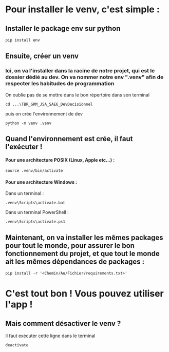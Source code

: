 # Pour installer le venv, c'est simple : 


## Installer le package env sur python
```cmd
pip install env
```

## Ensuite, créer un venv
### Ici, on va l'installer dans la racine de notre projet, qui est le dossier dédié au dev. On va nommer notre env ".venv" afin de respecter les habitudes de programmation

On oublie pas de se mettre dans le bon répertoire dans son terminal
```
cd ...\TBR_GRM_JSA_SAE6_DevDecisionnel
```
puis on crée l'environnement de dev
```
python -m venv .venv
```

## Quand l'environnement est crée, il faut l'exécuter !

#### Pour une architecture POSIX (Linux, Apple etc...) :
```
source .venv/bin/activate
```

#### Pour une architecture Windows : 
Dans un terminal :
```
.venv\Scripts\activate.bat
```
Dans un terminal PowerShell :
```
.venv\Scripts\activate.ps1
```

## Maintenant, on va installer les mêmes packages pour tout le monde, pour assurer le bon fonctionnement du projet, et que tout le monde ait les mêmes dépendances de packages :

```
pip install -r '<Chemin/Au/Fichier/requirements.txt>'
```

# C'est tout bon ! Vous pouvez utiliser l'app !

## Mais comment désactiver le venv ?
Il faut exécuter cette ligne dans le terminal
```
deactivate
```